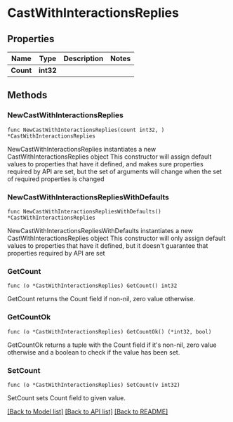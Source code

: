 # CastWithInteractionsReplies

## Properties

Name | Type | Description | Notes
------------ | ------------- | ------------- | -------------
**Count** | **int32** |  | 

## Methods

### NewCastWithInteractionsReplies

`func NewCastWithInteractionsReplies(count int32, ) *CastWithInteractionsReplies`

NewCastWithInteractionsReplies instantiates a new CastWithInteractionsReplies object
This constructor will assign default values to properties that have it defined,
and makes sure properties required by API are set, but the set of arguments
will change when the set of required properties is changed

### NewCastWithInteractionsRepliesWithDefaults

`func NewCastWithInteractionsRepliesWithDefaults() *CastWithInteractionsReplies`

NewCastWithInteractionsRepliesWithDefaults instantiates a new CastWithInteractionsReplies object
This constructor will only assign default values to properties that have it defined,
but it doesn't guarantee that properties required by API are set

### GetCount

`func (o *CastWithInteractionsReplies) GetCount() int32`

GetCount returns the Count field if non-nil, zero value otherwise.

### GetCountOk

`func (o *CastWithInteractionsReplies) GetCountOk() (*int32, bool)`

GetCountOk returns a tuple with the Count field if it's non-nil, zero value otherwise
and a boolean to check if the value has been set.

### SetCount

`func (o *CastWithInteractionsReplies) SetCount(v int32)`

SetCount sets Count field to given value.



[[Back to Model list]](../README.md#documentation-for-models) [[Back to API list]](../README.md#documentation-for-api-endpoints) [[Back to README]](../README.md)


